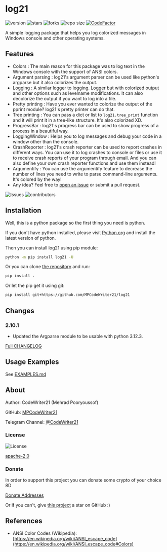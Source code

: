 log21
=====

![version](https://img.shields.io/pypi/v/log21)
![stars](https://img.shields.io/github/stars/MPCodeWriter21/log21)
![forks](https://img.shields.io/github/forks/MPCodeWriter21/log21)
![repo size](https://img.shields.io/github/repo-size/MPCodeWriter21/log21)
[![CodeFactor](https://www.codefactor.io/repository/github/mpcodewriter21/log21/badge)](https://www.codefactor.io/repository/github/mpcodewriter21/log21)

A simple logging package that helps you log colorized messages in Windows console and
other operating systems.

Features
--------

+ Colors : The main reason for this package was to log text in the Windows console with
  the support of ANSI colors.
+ Argument parsing : log21's argument parser can be used like python's argparse but it
  also colorizes the output.
+ Logging : A similar logger to logging. Logger but with colorized output and other
  options such as levelname modifications. It can also decolorize the output if you want
  to log into a file.
+ Pretty printing : Have you ever wanted to colorize the output of the pprint module?
  log21's pretty printer can do that.
+ Tree printing : You can pass a dict or list to `log21.tree_print` function and it will
  print it in a tree-like structure. It's also colorized XD.
+ ProgressBar : log21's progress bar can be used to show progress of a process in a
  beautiful way.
+ LoggingWindow : Helps you to log messages and debug your code in a window other than
  the console.
+ CrashReporter : log21's crash reporter can be used to report crashes in different
  ways. You can use it to log crashes to console or files or use it to receive crash
  reports of your program through email. And you can also define your own crash
  reporter functions and use them instead!
+ Argumentify : You can use the argumentify feature to decrease the number of lines you
  need to write to parse command-line arguments. It's colored by the way!
+ Any idea? Feel free to [open an issue](https://github.com/MPCodeWriter21/log21/issues)
  or submit a pull request.

![Issues](https://img.shields.io/github/issues/MPCodeWriter21/log21)
![contributors](https://img.shields.io/github/contributors/MPCodeWriter21/log21)

Installation
------------

Well, this is a python package so the first thing you need is python.

If you don't have python installed, please visit [Python.org](https://python.org) and
install the latest version of python.

Then you can install log21 using pip module:

```bash
python -m pip install log21 -U
```

Or you can clone [the repository](https://github.com/MPCodeWriter21/log21) and run:

```bash
pip install .
```

Or let the pip get it using git:

```bash
pip install git+https://github.com/MPCodeWriter21/log21
```

Changes
-------

### 2.10.1

+ Updated the Argparse module to be usable with python 3.12.3.

[Full CHANGELOG](https://github.com/MPCodeWriter21/log21/blob/master/CHANGELOG.md)

Usage Examples
---------------

See [EXAMPLES.md](https://github.com/MPCodeWriter21/log21/blob/master/EXAMPLES.md)

About
-----

Author: CodeWriter21 (Mehrad Pooryoussof)

GitHub: [MPCodeWriter21](https://github.com/MPCodeWriter21)

Telegram Channel: [@CodeWriter21](https://t.me/CodeWriter21)

### License

![License](https://img.shields.io/github/license/MPCodeWriter21/log21)

[apache-2.0](http://www.apache.org/licenses/LICENSE-2.0)

### Donate

In order to support this project you can donate some crypto of your choice 8D

[Donate Addresses](https://github.com/MPCodeWriter21/log21/blob/master/DONATE.md)

Or if you can't, give [this project](https://github.com/MPCodeWriter21/log21) a star on GitHub :)

References
----------

+ ANSI Color Codes (Wikipedia):
[https://en.wikipedia.org/wiki/ANSI_escape_code](https://en.wikipedia.org/wiki/ANSI_escape_code#Colors)
